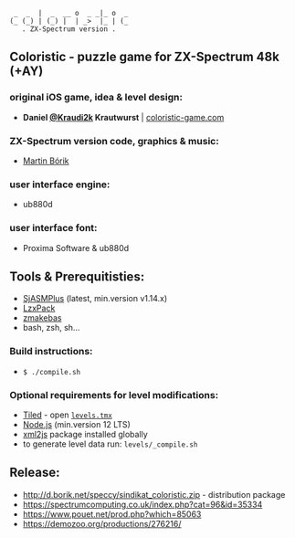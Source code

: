 ```
 _  _  |  _  __ o  _ _|_ o  _
(_ (_) | (_) |  | _>  |_ | (_
   . ZX-Spectrum version .
```

## **Coloristic** - puzzle game for ZX-Spectrum 48k (+AY)

### original iOS game, idea & level design:
-   **Daniel [@Kraudi2k](https://twitter.com/Kraudi2k) Krautwurst**
    | [coloristic-game.com](http://coloristic-game.com/)

### ZX-Spectrum version code, graphics & music:
-   [Martin Bórik](https://demozoo.org/sceners/20529/)
### user interface engine:
-   ub880d
### user interface font:
-   Proxima Software & ub880d


## Tools & Prerequitisties:
- [SjASMPlus](https://github.com/z00m128/sjasmplus) (latest, min.version v1.14.x)
- [LzxPack](https://busy.speccy.cz/download/lzxpack01.rar)
- [zmakebas](https://github.com/z00m128/zmakebas)
- bash, zsh, sh...

### Build instructions:
- `$ ./compile.sh`

### Optional requirements for level modifications:
- [Tiled](https://www.mapeditor.org/) - open [`levels.tmx`](levels/levels.tmx)
- [Node.js](https://nodejs.org/) (min.version 12 LTS)
- [xml2js](https://www.npmjs.com/package/xml2js) package installed globally
- to generate level data run: `levels/_compile.sh`


## Release:
- http://d.borik.net/speccy/sindikat_coloristic.zip - distribution package
- https://spectrumcomputing.co.uk/index.php?cat=96&id=35334
- https://www.pouet.net/prod.php?which=85063
- https://demozoo.org/productions/276216/
